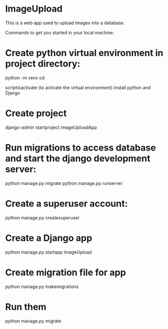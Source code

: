 # ImageUpload
This is a web app used to upload images into a database.

Commands to get you started in your local machine:

# Create python virtual environment in project directory:
python -m venv <env name>
cd <env-name>

scripts\activate (to activate the virtual environment)
install python and Django

# Create project
django-admin startproject imageUploadApp
# Run migrations to access database and start the django development server:
python manage.py migrate
python manage.py runserver
# Create a superuser account:
python manage.py createsuperuser

# Create a Django app
python manage.py startapp imageUpload

# Create migration file for app
python manage.py makemigrations

# Run them
python manage.py migrate

